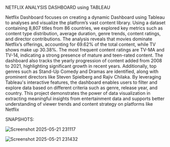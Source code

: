 NETFLIX ANALYSIS DASHBOARD using TABLEAU

Netflix Dashboard focuses on creating a dynamic Dashboard using Tableau to analyses and visualize the platform’s vast content library. Using a dataset containing 8,807 titles from 86 countries, we explored key metrics such as content type distribution, average duration, genre trends, content ratings, and director contributions. The analysis reveals that movies dominate Netflix’s offerings, accounting for 69.62% of the total content, while TV shows make up 30.38%. The most frequent content ratings are TV-MA and TV-14, indicating a strong presence of mature and teen-rated content.
The dashboard also tracks the yearly progression of content added from 2008 to 2021, highlighting significant growth in recent years. Additionally, top genres such as Stand-Up Comedy and Dramas are identified, along with prominent directors like Steven Spielberg and Rajiv Chilaka. By leveraging Tableau's interactive features, the dashboard enables users to filter and explore data based on different criteria such as genre, release year, and country. This project demonstrates the power of data visualization in extracting meaningful insights from entertainment data and supports better understanding of viewer trends and content strategy on platforms like Netflix



SNAPSHOTS:

![Screenshot 2025-05-21 231117](https://github.com/user-attachments/assets/d22cbc35-faad-4112-8380-3c3b27f04b8a)

![Screenshot 2025-05-21 231432](https://github.com/user-attachments/assets/37858544-9a78-43df-902f-2220c8812881)

